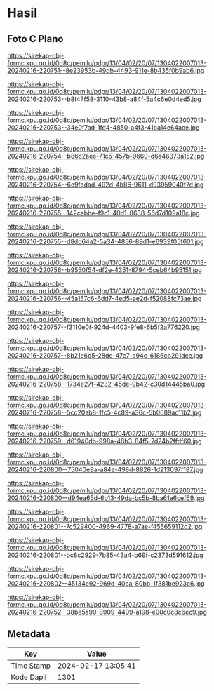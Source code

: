 # Hasil

## Foto C Plano

https://sirekap-obj-formc.kpu.go.id/0d8c/pemilu/pdpr/13/04/02/20/07/1304022007013-20240216-220751--8e23953b-49db-4493-911e-8b435f0b9ab6.jpg

https://sirekap-obj-formc.kpu.go.id/0d8c/pemilu/pdpr/13/04/02/20/07/1304022007013-20240216-220753--b8f47f58-3110-43b8-a84f-5a4c6e0d4ed5.jpg

https://sirekap-obj-formc.kpu.go.id/0d8c/pemilu/pdpr/13/04/02/20/07/1304022007013-20240216-220753--34e0f7ad-1fd4-4850-a4f3-41ba14e64ace.jpg

https://sirekap-obj-formc.kpu.go.id/0d8c/pemilu/pdpr/13/04/02/20/07/1304022007013-20240216-220754--b86c2aee-71c5-457b-9660-d6a46373a152.jpg

https://sirekap-obj-formc.kpu.go.id/0d8c/pemilu/pdpr/13/04/02/20/07/1304022007013-20240216-220754--6e9fadad-492d-4b86-9611-d93959040f7d.jpg

https://sirekap-obj-formc.kpu.go.id/0d8c/pemilu/pdpr/13/04/02/20/07/1304022007013-20240216-220755--142cabbe-f9c1-40d1-8638-56d7d109a18c.jpg

https://sirekap-obj-formc.kpu.go.id/0d8c/pemilu/pdpr/13/04/02/20/07/1304022007013-20240216-220755--d8dd64a2-5a34-4856-89d1-e6939f05f601.jpg

https://sirekap-obj-formc.kpu.go.id/0d8c/pemilu/pdpr/13/04/02/20/07/1304022007013-20240216-220756--b9550f54-df2e-4351-8794-5ceb64b95151.jpg

https://sirekap-obj-formc.kpu.go.id/0d8c/pemilu/pdpr/13/04/02/20/07/1304022007013-20240216-220756--45a157c6-6dd7-4ed5-ae2d-f52088fc73ae.jpg

https://sirekap-obj-formc.kpu.go.id/0d8c/pemilu/pdpr/13/04/02/20/07/1304022007013-20240216-220757--f3110e0f-924d-4403-9fe8-6b5f2a776220.jpg

https://sirekap-obj-formc.kpu.go.id/0d8c/pemilu/pdpr/13/04/02/20/07/1304022007013-20240216-220757--8b21e6d5-28de-47c7-a94c-6186cb291dce.jpg

https://sirekap-obj-formc.kpu.go.id/0d8c/pemilu/pdpr/13/04/02/20/07/1304022007013-20240216-220758--1734e27f-4232-45de-9b42-c30d14445ba0.jpg

https://sirekap-obj-formc.kpu.go.id/0d8c/pemilu/pdpr/13/04/02/20/07/1304022007013-20240216-220758--5cc20ab8-1fc5-4c89-a36c-5b0689ac11b2.jpg

https://sirekap-obj-formc.kpu.go.id/0d8c/pemilu/pdpr/13/04/02/20/07/1304022007013-20240216-220759--d61940db-998a-48b3-84f5-7d24b2ffdf60.jpg

https://sirekap-obj-formc.kpu.go.id/0d8c/pemilu/pdpr/13/04/02/20/07/1304022007013-20240216-220800--75040e9a-a84e-498d-8826-1d213097f187.jpg

https://sirekap-obj-formc.kpu.go.id/0d8c/pemilu/pdpr/13/04/02/20/07/1304022007013-20240216-220800--d94ea65d-6b13-49da-bc5b-8ba61e6cef69.jpg

https://sirekap-obj-formc.kpu.go.id/0d8c/pemilu/pdpr/13/04/02/20/07/1304022007013-20240216-220801--7c529400-4969-4778-a7ae-f455659112d2.jpg

https://sirekap-obj-formc.kpu.go.id/0d8c/pemilu/pdpr/13/04/02/20/07/1304022007013-20240216-220801--bc8c2929-7b85-43a4-b69f-c2373d591612.jpg

https://sirekap-obj-formc.kpu.go.id/0d8c/pemilu/pdpr/13/04/02/20/07/1304022007013-20240216-220802--45134e92-969d-40ca-80bb-1f381be923c6.jpg

https://sirekap-obj-formc.kpu.go.id/0d8c/pemilu/pdpr/13/04/02/20/07/1304022007013-20240216-220752--38be5a90-8909-4409-a198-e00c0c8c6ec9.jpg


## Metadata

| Key        | Value               |
| ---------- | ------------------- |
| Time Stamp | 2024-02-17 13:05:41 |
| Kode Dapil | 1301                |



